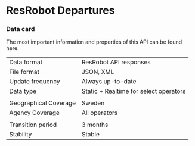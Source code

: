 # ResRobot Departures

### Data card

The most important information and properties of this API can be found here.

|  |  |
| :--- | :--- |
| Data format | ResRobot API responses |
| File format | JSON, XML |
| Update frequency | Always up-to-date |
| Data type  | Static + Realtime for select operators |
|  |  |
| Geographical Coverage | Sweden |
| Agency Coverage | All operators |
|  |  |
| Transition period | 3 months |
| Stability | Stable |



